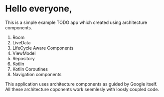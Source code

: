 <h1>Hello everyone,</h1>

<p>
This is a simple example TODO app which created using architecture components. 
</p>
<ol>
  <li>Room</li>
  <li>LiveData</li>
  <li>LifeCycle Aware Components</li>
  <li>ViewModel</li>
  <li>Repository</li>
  <li>Kotlin</li>
  <li>Kotlin Coroutines</li>
  <li>Navigation components</li>
</ol>

This application uses architecture components as guided by Google itself. All these architecture coponents work seemlesly with loosly coupled code.
